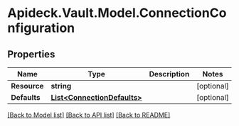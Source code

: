 # Apideck.Vault.Model.ConnectionConfiguration

## Properties

Name | Type | Description | Notes
------------ | ------------- | ------------- | -------------
**Resource** | **string** |  | [optional] 
**Defaults** | [**List&lt;ConnectionDefaults&gt;**](ConnectionDefaults.md) |  | [optional] 

[[Back to Model list]](../README.md#documentation-for-models) [[Back to API list]](../README.md#documentation-for-api-endpoints) [[Back to README]](../README.md)

